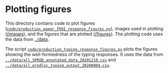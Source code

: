 # Plotting figures

This directory contains code to plot figures ([`code/production_paper_fROI_response_figures.py`](code/production_paper_fROI_response_figures.py)), images used in plotting ([/images](/images)), and the figures that are plotted ([/figures](figures)). The plotting code uses the data from [../data](../data).

The script [`code/production_typing_response_figures.py`](code/production_typing_response_figures.py) plots the figures showing the well-formedness of the typing responses. It uses the data from [`../data/all_SPROD_annotated_data_20201210.csv`](../data/all_SPROD_annotated_data_20201210.csv) and [`../data/all_prodloc_typing_output_20200804.csv`](../data/all_prodloc_typing_output_20200804.csv).
